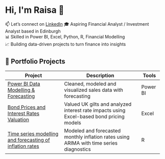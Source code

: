 # Hi, I'm Raisa  👋
📫 Let’s connect on [LinkedIn](https://www.linkedin.com/in/raisaganyuli)
🎓 Aspiring Financial Analyst / Investment Analyst based in Edinburgh  
📊 Skilled in Power BI, Excel, Python, R, Financial Modelling  
📈 Building data-driven projects to turn finance into insights

## 🧠 Portfolio Projects
| Project | Description | Tools |
|--------|-------------|-------|
| [Power BI Data Modelling & Forecasting](https://github.com/raisagyl88/Power-BI-Data-Modelling-Forecasting) | Cleaned, modeled and visualized sales data with forecasting | Power BI 
| [Bond Prices and Interest Rates Valuation](https://github.com/raisagyl88/Bond-Pricces-and-Inteerest-Rates-Valuation)|Valued UK gilts and analyzed interest rate impacts using Excel-based bond pricing models | Excel
| [Time series modelling and forecasting of inflation rates](https://github.com/raisagyl88/Inflation-Rate-Forecasting-R-) |Modeled and forecasted monthly inflation rates using ARIMA with time series diagnostics | R



